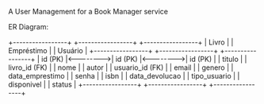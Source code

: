 A User Management for a Book Manager service

ER Diagram:

+-----------------+          +-----------------+          +-----------------+
|    Livro        |          |   Empréstimo     |          |    Usuário       |
+-----------------+          +-----------------+          +-----------------+
| id (PK)         |<-------->| id (PK)         |<-------->| id (PK)         |
| titulo          |          | livro_id (FK)   |          | nome            |
| autor           |          | usuario_id (FK) |          | email           |
| genero          |          | data_emprestimo |          | senha           |
| isbn            |          | data_devolucao  |          | tipo_usuario    |
| disponivel      |          | status          |          +-----------------+
+-----------------+          +-----------------+